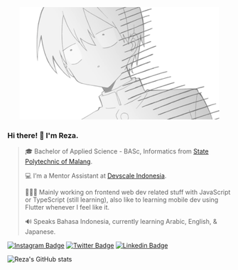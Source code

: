 <p align="center"><img width="450" src="shiraishi_junta.png"><p>

### Hi there! 👋 I'm Reza.

> 🎓 Bachelor of Applied Science - BASc, Informatics from [State Polytechnic of Malang](https://www.polinema.ac.id/).
>
> 💻 I’m a Mentor Assistant at [Devscale Indonesia](https://github.com/Devscale-Indonesia).
>
> 👨🏻‍💻 Mainly working on frontend web dev related stuff with JavaScript or TypeScript (still learning), also like to learning mobile dev using Flutter whenever I feel like it.
>
> 🔊 Speaks Bahasa Indonesia, currently learning Arabic, English, & Japanese.

[![Instagram Badge](https://img.shields.io/badge/-Instagram-F50363?logo=Instagram&logoColor=white)](https://www.instagram.com/rez4rinaldi/?hl=ja)
[![Twitter Badge](https://img.shields.io/twitter/follow/rez4rinaldi?label=Twitter&style=social)](https://twitter.com/rez4rinaldi)
[![Linkedin Badge](https://img.shields.io/badge/-LinkedIn-0e76a8?logo=Linkedin&logoColor=white)](https://linkedin.com/in/rez4rinaldi)

![Reza's GitHub stats](https://github-readme-stats.vercel.app/api?username=rezarinaldi&show_icons=true&title_color=fff&icon_color=79ff97&text_color=9f9f9f&bg_color=1D282A)

